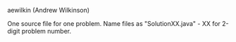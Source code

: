 aewilkin (Andrew Wilkinson)

One source file for one problem.
Name files as "SolutionXX.java" - XX for 2-digit problem number.
